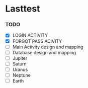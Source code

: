 # Lasttest
### TODO

- [x] LOGIN ACTIVITY
- [x] FORGOT PASS ACIVITY
- [ ] Main Activity design and mapping
- [ ] Database design and mapping
- [ ] Jupiter
- [ ] Saturn
- [ ] Uranus
- [ ] Neptune
- [ ] Earth
